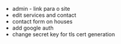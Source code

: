 * admin - link para o site
* edit services and contact
* contact form on houses
* add google auth
* change secret key for tls cert generation

